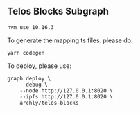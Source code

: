 ## Telos Blocks Subgraph
```
nvm use 10.16.3
```

To generate the mapping ts files, please do:
```
yarn codegen
```

To deploy, please use:
```
graph deploy \
    --debug \
    --node http://127.0.0.1:8020 \
    --ipfs http://127.0.0.1:8020 \
    archly/telos-blocks
```

